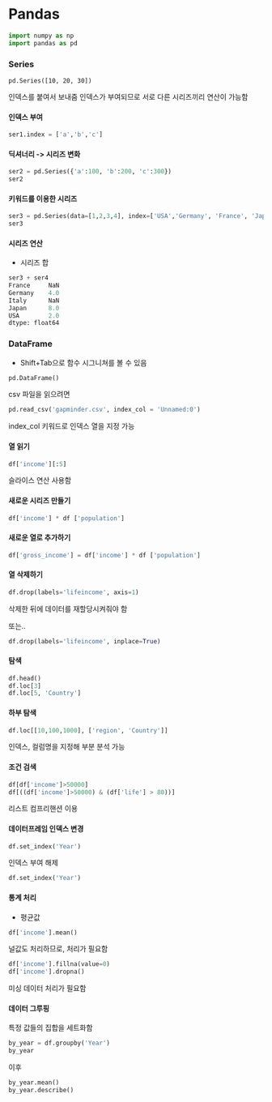 # Pandas

```py
import numpy as np
import pandas as pd
```

### Series

`pd.Series([10, 20, 30])`

인덱스를 붙여서 보내줌
인덱스가 부여되므로 서로 다른 시리즈끼리 연산이 가능함

#### 인덱스 부여

```py
ser1.index = ['a','b','c']
```

#### 딕셔너리 -> 시리즈 변화

```py
ser2 = pd.Series({'a':100, 'b':200, 'c':300})
ser2
```

#### 키워드를 이용한 시리즈

```py
ser3 = pd.Series(data=[1,2,3,4], index=['USA','Germany', 'France', 'Japan'])
ser3
```

#### 시리즈 연산

* 시리즈 합

```py
ser3 + ser4
France     NaN
Germany    4.0
Italy      NaN
Japan      8.0
USA        2.0
dtype: float64
```

### DataFrame

* Shift+Tab으로 함수 시그니쳐를 볼 수 있음

```py
pd.DataFrame()
```

csv 파일을 읽으려면

```py
pd.read_csv('gapminder.csv', index_col = 'Unnamed:0')
```
index_col 키워드로 인덱스 열을 지정 가능

#### 열 읽기

```py
df['income'][:5]
```
슬라이스 연산 사용함

#### 새로운 시리즈 만들기 

```py
df['income'] * df ['population']
```

#### 새로운 열로 추가하기
```py
df['gross_income'] = df['income'] * df ['population']
```

#### 열 삭제하기

```py
df.drop(labels='lifeincome', axis=1)
```

삭제한 뒤에 데이터를 재할당시켜줘야 함

또는..

```py
df.drop(labels='lifeincome', inplace=True)
```

#### 탐색

```py
df.head()
df.loc[3]
df.loc[5, 'Country']
```

#### 하부 탐색

```py
df.loc[[10,100,1000], ['region', 'Country']]
```

인덱스, 컬럼명을 지정해 부분 분석 가능

#### 조건 검색

```py
df[df['income']>50000]
df[((df['income']>50000) & (df['life'] > 80))]
```

리스트 컴프리핸션 이용

#### 데이터프레임 인덱스 변경

```py
df.set_index('Year')
```

인덱스 부여 해제

```py
df.set_index('Year')
```

#### 통계 처리

* 평균값

```py
df['income'].mean()
```

널값도 처리하므로, 처리가 필요함

```py
df['income'].fillna(value=0)
df['income'].dropna()

```

미싱 데이터 처리가 필요함

#### 데이터 그루핑

특정 값들의 집합을 세트화함

```py
by_year = df.groupby('Year')
by_year
```

이후

```py
by_year.mean()
by_year.describe()
```